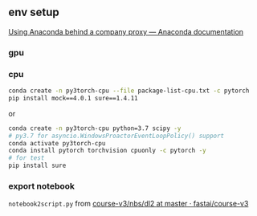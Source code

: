 ## env setup

[Using Anaconda behind a company proxy — Anaconda documentation](https://docs.anaconda.com/anaconda/user-guide/tasks/proxy/)

### gpu

### cpu

```bash
conda create -n py3torch-cpu --file package-list-cpu.txt -c pytorch
pip install mock==4.0.1 sure==1.4.11
```

or
 
```bash
conda create -n py3torch-cpu python=3.7 scipy -y
# py3.7 for asyncio.WindowsProactorEventLoopPolicy() support
conda activate py3torch-cpu
conda install pytorch torchvision cpuonly -c pytorch -y
# for test
pip install sure
```

### export notebook

`notebook2script.py` from [course-v3/nbs/dl2 at master · fastai/course-v3](https://github.com/fastai/course-v3/tree/master/nbs/dl2)